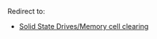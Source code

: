 Redirect to:

*   [Solid State Drives/Memory cell clearing](/index.php?title=Solid_State_Drives/Memory_cell_clearing&redirect=no "Solid State Drives/Memory cell clearing")